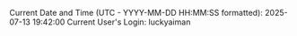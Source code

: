 Current Date and Time (UTC - YYYY-MM-DD HH:MM:SS formatted): 2025-07-13 19:42:00
Current User's Login: luckyaiman
